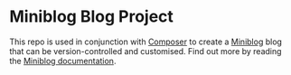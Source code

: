 # Miniblog Blog Project

This repo is used in conjunction with [Composer](https://getcomposer.org/) to create a [Miniblog](https://github.com/miniblog/engine) blog that can be version-controlled and customised.  Find out more by reading the [Miniblog documentation](https://github.com/miniblog/engine/blob/main/README.md).
